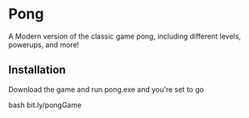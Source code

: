 # Pong 

A Modern version of the classic game pong, including different levels, powerups, and more!

## Installation
 
Download the game and run pong.exe and you're set to go

bash
bit.ly/pongGame


